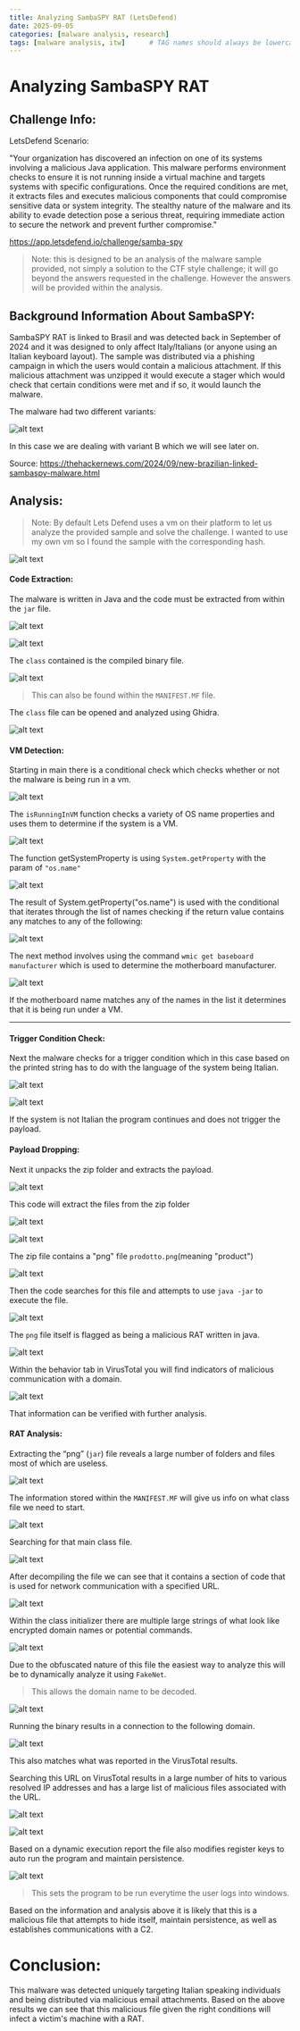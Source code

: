 ```yaml
---
title: Analyzing SambaSPY RAT (LetsDefend)
date: 2025-09-05
categories: [malware analysis, research]
tags: [malware analysis, itw]      # TAG names should always be lowercase
---
```




# Analyzing SambaSPY RAT 




## Challenge Info:


LetsDefend Scenario:


"Your organization has discovered an infection on one of its systems involving a malicious Java application. This malware performs environment checks to ensure it is not running inside a virtual machine and targets systems with specific configurations. Once the required conditions are met, it extracts files and executes malicious components that could compromise sensitive data or system integrity. The stealthy nature of the malware and its ability to evade detection pose a serious threat, requiring immediate action to secure the network and prevent further compromise."


<https://app.letsdefend.io/challenge/samba-spy>




> Note: this is designed to be an analysis of the malware sample provided, not simply a solution to the CTF style challenge; it will go beyond the answers requested in the challenge. However the answers will be provided within the analysis.








## Background Information About SambaSPY:


SambaSPY RAT is linked to Brasil and was detected back in September of 2024 and it was designed to only affect Italy/Italians (or anyone using an Italian keyboard layout). The sample was distributed via a phishing campaign in which the users would contain a malicious attachment. If this malicious attachment was unzipped it would execute a stager which would check that certain conditions were met and if so, it would launch the malware.


The malware had two different variants:




![alt text](image-36.png)


In this case we are dealing with variant B which we will see later on.


Source:
<https://thehackernews.com/2024/09/new-brazilian-linked-sambaspy-malware.html>




## Analysis:


> Note: By default Lets Defend uses a vm on their platform to let us analyze the provided sample and solve the challenge. I wanted to use my own vm so I found the sample with the corresponding hash.


![alt text](image-7.png)






#### Code Extraction:


The malware is written in Java and the code must be extracted from within the `jar` file.


![alt text](image-8.png)


![alt text](image-9.png)


 The `class` contained is the compiled binary file.


![alt text](image-10.png)


> This can also be found within the `MANIFEST.MF` file.




The `class` file can be opened and analyzed using Ghidra.


![alt text](image-11.png)






#### VM Detection:


Starting in main there is a conditional check which checks whether or not the malware is being run in a vm.


![alt text](image-12.png)


The `isRunningInVM` function checks a variety of OS name properties and uses them to determine if the system is a VM.


![alt text](image-13.png)


The function getSystemProperty is using `System.getProperty` with the param of `"os.name"`


![alt text](image-14.png)


The result of System.getProperty("os.name") is used with the conditional that iterates through the list of names checking if the return value contains any matches to any of the following:


![alt text](image-15.png)


The next method involves using the command `wmic get baseboard manufacturer` which is used to determine the motherboard manufacturer.




![alt text](image-16.png)


If the motherboard name matches any of the names in the list it determines that it is being run under a VM.


---


#### Trigger Condition Check:


Next the malware checks for a trigger condition which in this case based on the printed string has to do with the language of the system being Italian.




![alt text](image-17.png)




![alt text](image-18.png)


If the system is not Italian the program continues and does not trigger the payload.




#### Payload Dropping:


Next it unpacks the zip folder and extracts the payload.


![alt text](image-19.png)


This code will extract the files from the zip folder


![alt text](image-20.png)


![alt text](image-21.png)


The zip file contains a "png" file `prodotto.png`(meaning "product")


![alt text](image-23.png)


Then the code searches for this file and attempts to use `java -jar` to execute the file.


![alt text](image-24.png)




The `png` file itself is flagged as being a malicious RAT written in java. 


![alt text](image-25.png)


Within the behavior tab in VirusTotal you will find indicators of malicious communication with a domain.


![alt text](image-26.png)


That information can be verified with further analysis.




#### RAT Analysis:


Extracting the “png” (`jar`) file reveals a large number of folders and files most of which are useless.


![alt text](image-27.png)


The information stored within the `MANIFEST.MF` will give us info on what class file we need to start.


![alt text](image-28.png)


Searching for that main class file.


![alt text](image-29.png)


After decompiling the file we can see that it contains a section of code that is used for network communication with a specified URL.


![alt text](image-30.png)


Within the class initializer there are multiple large strings of what look like encrypted domain names or potential commands.


![alt text](image-31.png)




Due to the obfuscated nature of this file the easiest way to analyze this will be to dynamically analyze it using `FakeNet`.


> This allows the domain name to be decoded.


![alt text](image-32.png)


Running the binary results in a connection to the following domain.


![alt text](image-33.png)


This also matches what was reported in the VirusTotal results.


Searching this URL on VirusTotal results in a large number of hits to various resolved IP addresses and has a large list of malicious files associated with the URL.


![alt text](image-34.png)


![alt text](image-35.png)




Based on a dynamic execution report the file also modifies register keys to auto run the program and maintain persistence.


![alt text](image-37.png)


> This sets the program to be run everytime the user logs into windows.


Based on the information and analysis above it is likely that this is a malicious file that attempts to hide itself, maintain persistence, as well as establishes communications with a C2.








# Conclusion:


This malware was detected uniquely targeting Italian speaking individuals and being distributed via malicious email attachments. Based on the above results we can see that this malicious file given the right conditions will infect a victim's machine with a RAT.



































